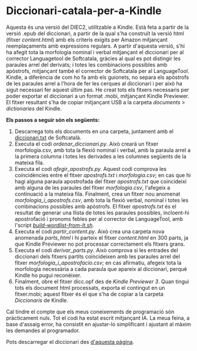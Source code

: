 # Diccionari-catala-per-a-Kindle
Aquesta és una versió del DIEC2, utilitzable a Kindle. Està feta a partir de la versió .epub del diccionari, a partir de la qual s'ha construït la versió html (fitxer _content.html_) amb els criteris exigits per Amazon mitjançant reemplaçaments amb expressions regulars. A partir d'aquesta versió, s'hi ha afegit tota la morfologia nominal i verbal mitjançant el diccionari per al corrector Languagetool de Softcatala, gràcies al qual es pot distingir les paraules arrel del derivats; i totes les combinacions possibles amb apòstrofs, mitjançant també el corrector de Softcatala per al LanguageTool. Kindle, a diferència de com ho fa amb els guionets, no separa els apòstrofs de les paraules arrel a l'hora de fer les cerques al diccionari i per això ha sigut necessari fer aquest últim pas.
He creat tots els fitxers necessaris per poder exportar el diccionari a un format .mobi, mitjançant Kindle Previewer. El fitxer resultant s'ha de copiar mitjançant USB a la carpeta _documents > dictionaries_ del Kindle.

**Els passos a seguir són els següents:**  
1) Descarrega tots els documents en una carpeta, juntament amb el [diccionari.txt](https://github.com/Softcatala/catalan-dict-tools/blob/master/resultats/lt/diccionari.txt) de Softcatalà.  
2) Executa el codi _ordenar_diccionari.py_. Això crearà un fitxer morfologia.csv, amb tota la flexió nominal i verbal, amb la paraula arrel a la primera columna i totes les derivades a les columnes següents de la mateixa fila.
3) Executa el codi _afegir_apostrofs.py._ Aquest codi comprova les coincidències entre el fitxer _apostrofs.txt_ i _morfologia.csv_; en cas que hi hagi alguna paraula apostrofada del fitxer _apostrofs.txt_ que coincideixi amb alguna de les paraules del fitxer _morfologia.csv_, l'afegeix a continuació a la mateixa fila. Finalment, crea un fitxer nou anomenat _morfologia_i_apostrofs.csv_, amb tota la flexió verbal, nominal i totes les combinacions possibles amb apòstrofs.  El fitxer _apostrofs.txt_ és el resultat de generar una llista de totes les paraules possibles, incloent-hi apostrofació i pronoms febles per al corrector de LanguageTool, amb l'script [_build-wordlist-from-lt.sh_](https://github.com/Softcatala/catalan-dict-tools).
4) Executa el codi _partir_content.py_. Això crea una carpeta nova anomenada _parts_html_ i hi parteix el fitxer _content.html_ en 300 parts, ja que Kindle Previewer no pot processar correctament els fitxers grans.
5) Executa el codi _derivar_parts.py_. Això comprova si les entrades del diccionari dels fitxers partits coincideixen amb les paraules arrel del fitxer _morfologia_i_apostrofacio.csv_; en cas afirmatiu, afegeix tota la morfologia necessària a cada paraula que apareix al diccionari, perquè Kindle ho pugui reconèixer.
6) Finalment, obre el fitxer dicc.opf des de _Kindle Previewer 3_. Quan tingui tots els document html processats, exporta el contingut en un fitxer.mobi; aquest fitxer és el que s'ha de copiar a la carpeta _Diccionaris_ de Kindle.

Cal tindre el compte que els meus coneixements de programació són pràcticament nuls. Tot el codi ha estat escrit mitjançant IA. La meua feina, a base d'assaig error, ha consistit en ajustar-lo simplificant i ajustant al màxim les demandes al programador.    

Pots descarregar el diccionari des [d'aquesta pàgina](https://diccionaricatalakindle.wordpress.com/).
